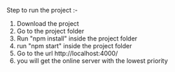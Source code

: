 Step to run the project :-
1. Download the project
2. Go to the project folder
3. Run "npm install" inside the project folder
4. run "npm start" inside the project folder
5. Go to the url http://localhost:4000/
6. you will get the online server with the lowest priority 
